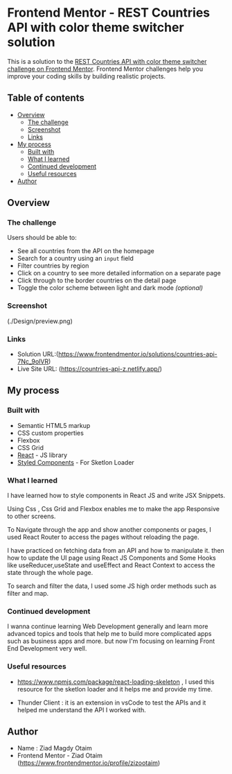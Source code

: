 # Frontend Mentor - REST Countries API with color theme switcher solution

This is a solution to the [REST Countries API with color theme switcher challenge on Frontend Mentor](https://www.frontendmentor.io/challenges/rest-countries-api-with-color-theme-switcher-5cacc469fec04111f7b848ca). Frontend Mentor challenges help you improve your coding skills by building realistic projects. 

## Table of contents

- [Overview](#overview)
  - [The challenge](#the-challenge)
  - [Screenshot](#screenshot)
  - [Links](#links)
- [My process](#my-process)
  - [Built with](#built-with)
  - [What I learned](#what-i-learned)
  - [Continued development](#continued-development)
  - [Useful resources](#useful-resources)
- [Author](#author)


## Overview

### The challenge

Users should be able to:

- See all countries from the API on the homepage
- Search for a country using an `input` field
- Filter countries by region
- Click on a country to see more detailed information on a separate page
- Click through to the border countries on the detail page
- Toggle the color scheme between light and dark mode *(optional)*

### Screenshot

(./Design/preview.png)

### Links

- Solution URL:(https://www.frontendmentor.io/solutions/countries-api-7Nc_9olVR)
- Live Site URL: (https://countries-api-z.netlify.app/)

## My process

### Built with

- Semantic HTML5 markup
- CSS custom properties
- Flexbox
- CSS Grid
- [React](https://reactjs.org/) - JS library
- [Styled Components](https://www.npmjs.com/package/react-loading-skeleton) - For Sketlon Loader


### What I learned

I have learned how to style components in React JS and write JSX Snippets.

Using Css , Css Grid and Flexbox enables me to make the app Responsive to other screens.

To Navigate through the app and show another components or pages, I used React Router to access the pages without reloading the page.

I have practiced on fetching data from an API and how to manipulate it.
then how to update the UI page using React JS Components and Some Hooks like useReducer,useState and useEffect and React Context to access the state through the whole page.

To search and filter the data, I used some JS high order methods such as filter and map.




### Continued development

I wanna continue learning Web Development generally and learn more advanced topics and tools that help me to build more complicated apps such as business apps and more.
but now I'm focusing on learning Front End Development very well.


### Useful resources

- https://www.npmjs.com/package/react-loading-skeleton , 
I used this resource for the sketlon loader and it helps me and provide my time.

- Thunder Client : it is an extension in vsCode to test the APIs and it helped me understand the API I worked with.


## Author

- Name : Ziad Magdy Otaim
- Frontend Mentor - Ziad Otaim (https://www.frontendmentor.io/profile/zizootaim)

